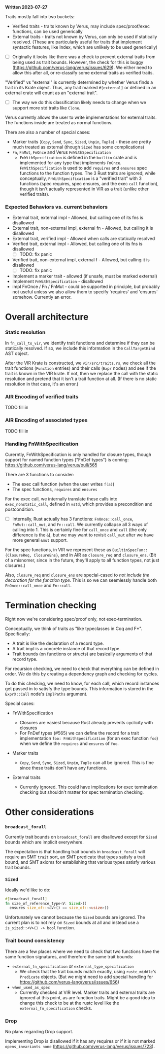 **Written 2023-07-27**

Traits mostly fall into two buckets:

 * Verified traits - traits known by Verus, may include spec/proof/exec functions, can be used generically
 * External traits - traits not known by Verus, can only be used if statically resolved. (These are particularly useful for traits that implement syntactic features, like Index, which are unlikely to be used generically)
  - [ ] Originally it looks like there was a check to prevent external traits from being
        used as trait bounds. However, the check for this is buggy
        (https://github.com/verus-lang/verus/issues/629). We either need to allow this
        after all, or re-classify some external traits as verified traits.

"Verified" vs "external" is currently determined by whether Verus finds a trait in its
Krate object. Thus, any trait marked `#[external]` or defined in an external crate
will count as an "external trait".
  - [ ] The way we do this classification likely needs to change when we support more std traits like `Clone`.

Verus currently allows the user to write implementations for external traits. The functions
inside are treated as normal functions.

There are also a number of special cases:

 * Marker traits (`Copy`, `Send`, `Sync`, `Sized`, `Unpin`, `Tuple`) - these are pretty much treated as external (though `Sized` has some complications)
 * `Fn`, `FnMut`, `FnOnce` and Verus `FnWithSpecification`
    * `FnWithSpecification` is defined in the `builtin` crate and is implemented for any type that implements `FnOnce`. `FnWithSpecification` is used to add `requires` and `ensures` spec functions to the function types. The 3 Rust traits are ignored, while conceptually, `FnWithSpecification` is a "verified trait" with 3 functions (spec requires, spec ensures, and the exec `call` function), though it isn't actually represented in VIR as a trait (unlike other verified traits).

### Expected Behaviors vs. current behaviors

 - External trait, external impl - Allowed, but calling one of its fns is disallowed
 - External trait, non-external impl, external fn - Allowed, but calling it is disallowed
 - External trait, verified impl - Allowed when calls are statically resolved
 - Verified trait, external impl - Allowed, but calling one of its fns is disallowed
   - [ ] TODO: fix panic
 - Verified trait, non-external impl, external f - Allowed, but calling it is disallowed
   - [ ] TODO: fix panic
 - Implement a marker trait - allowed (if unsafe, must be marked external)
 - Implement `FnWithSpecification` - disallowed
 - impl FnOnce / Fn / FnMut - could be supported in principle, but probably not useful unless we also allow them to specify 'requires' and 'ensures' somehow. Currently an error.

# Overall architecture

### Static resolution

In `fn_call_to_vir`, we identify trait functions and determine if they can be statically resolved.
If so, we include this information in the `CallTargetKind` AST object.

After the VIR Krate is constructed, we `vir/src/traits.rs`, we check all the trait functions 
(`Function` entries) and their calls (`Expr` nodes) and see if the trait is known in the VIR 
krate.  If not, then we replace the call with the static resolution and pretend that it
isn't a trait function at all. (If there is no static resolution in that case, it's an error.) 

### AIR Encoding of verified traits

TODO fill in

### AIR Encoding of associated types

TODO fill in

### Handling FnWithSpecification

Curerntly, FnWithSpecification is only handled for closure types, though support
for named function types ("FnDef types") is coming: https://github.com/verus-lang/verus/pull/565

There are 3 functions to consider:

 * The exec call function (when the user writes `f(a)`)
 * The spec functions, `requires` and `ensures`

For the exec call, we internally translate these calls into `exec_nonstatic_call`, defined
in `vstd`, which provides a precondition and postcondition.

 - [ ] Internally, Rust actually has 3 functions: `FnOnce::call_once`, `FnMut::call_mut`, and `Fn::call`. We currently collapse all 3 ways of calling into 1. This is certainly fine for `call_once` and `call` (the only difference is the `&`), but we may want to revisit `call_mut` after we have more general `&mut` support.

For the spec functions, in VIR we represent these as `BuiltinSpecFun::{ClosureReq, ClosureEns}`,
and in AIR as `closure_req` and `closure_ens`. (Bit of a misnomer, since in the future,
they'll apply to all function types, not just closures.)

Also, `closure_req` and `closure_ens` are special-cased to _not include the decoration
for the function type_. This is so we can seemlessly handle both `FnOnce::call_once` and
`Fn::call`.

# Termination checking

Right now we're considering spec/proof only, not exec-termination.

Conceptually, we think of traits as "like typeclasses in Coq and F*". Specifically:

 * A trait is like the declaration of a record type.
 * A trait impl is a concrete instance of that record type.
 * Trait bounds (on functions or structs) are basically arguments of that record type.

For recursion checking, we need to check that everything can be defined in order.
We do this by creating a dependency graph and checking for cycles.

To do this checking, we need to know, for each call, which record instances get passed
in to satisfy the type bounds. This information is stored in the `ExprX::Call` node's `ImplPaths`
argument.

Special cases:

 * FnWithSpecification
   * Closures are easiest because Rust already prevents cyclicity with closures
   * For FnDef types (#565) we can define the record for a trait implementation
      `foo: FnWithSpecification` (for an exec function `foo`)
      when we define the `requires` and `ensures` of `foo`.

 * Marker traits
   * `Copy`, `Send`, `Sync`, `Sized`, `Unpin`, `Tuple` can all be ignored. This is fine since these traits don't have any functions.
 * External traits
   * Currently ignored. This could have implications for exec termination checking but shouldn't matter for spec termination checking. 

# Other considerations

### `broadcast_forall`

Currently trait bounds on `broadcast_forall` are disallowed except for `Sized`
bounds which are implicit everywhere.

The expectation is that handling trait bounds in `broadcast_forall` will require an SMT `trait` sort,
an SMT predicate that types satisfy a trait bound, and SMT axioms for establishing that various types satisfy various trait bounds.

### `Sized`

Ideally we'd like to do:

```rust
#[broadcast_forall]
fn size_of_reference_type<V: Sized>()
  ensures size_of::<&V>() == size_of::<usize>()
```

Unfortunately we cannot because the `Sized` bounds are ignored. The current plan is to
not rely on `Sized` bounds at all and instead use a `is_sized::<V>() -> bool` function.

### Trait bound consistency

There are a few places where we need to check that two functions have the same function signatures, and therefore the same trait bounds:

 * `external_fn_specification` or `external_type_specification`
   * We check that the trait bounds match exactly, using `rustc_middle`'s `Predicate` objects.
     (But we might need to add special handling for https://github.com/verus-lang/verus/issues/656)
 * `when_used_as_spec`
   * Currently checked at VIR level. Marker traits and external traits are ignored at this point, as are function traits. Might be a good idea to change this check to be at the rustc level
     like the `external_fn_specification` checks.

### Drop

No plans regarding Drop support.

Implementing Drop is disallowed if it has any requires or if it is not marked `opens_invariants none` (https://github.com/verus-lang/verus/issues/723).
